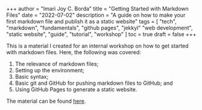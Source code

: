 +++
author = "Imari Joy C. Borda"
title = "Getting Started with Markdown Files"
date = "2022-07-02"
description = "A guide on how to make your first markdown file and publish it as a static website"
tags = [
    "tech",
    "markdown",
    "fundamentals",
    "github pages",
    "jekkyl"
    "web development",
    "static website",
    "guide",
    "tutorial",
    "workshop"
]
toc = true
draft = false
+++

This is a material I created for an internal workshop on how to get started with markdown files. Here, the following was covered:

1. The relevance of markdown files;
2. Setting up the environment;
3. Basic syntax;
4. Basic git and GitHub for pushing markdown files to GitHub; and
5. Using GitHub Pages to generate a static website.

The material can be found [here](https://imarijoyborda.com/markdown-tutorial/).
